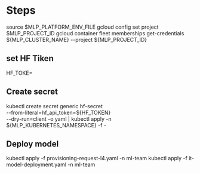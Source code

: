 # Steps

source $MLP_PLATFORM_ENV_FILE
gcloud config set project $MLP_PROJECT_ID
gcloud container fleet memberships get-credentials ${MLP_CLUSTER_NAME} --project ${MLP_PROJECT_ID}

## set HF Tiken
HF_TOKE=<your token>

## Create secret
kubectl create secret generic hf-secret \
--from-literal=hf_api_token=${HF_TOKEN} \
--dry-run=client -o yaml | kubectl apply -n ${MLP_KUBERNETES_NAMESPACE} -f -

## Deploy model
kubectl apply -f provisioning-request-l4.yaml -n ml-team
kubectl apply -f it-model-deployment.yaml -n ml-team
